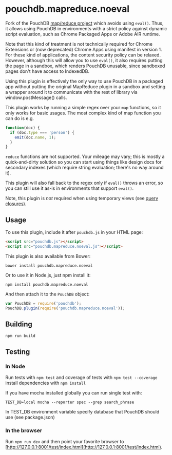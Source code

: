 pouchdb.mapreduce.noeval
=====

Fork of the PouchDB [map/reduce project](https://github.com/pouchdb/mapreduce) which avoids using `eval()`. Thus, it allows using PouchDB in environments with a strict policy against dynamic script evaluation, such as Chrome Packaged Apps or Adobe AIR runtime.

Note that this kind of treatment is not technically required for Chrome Extensions or (now deprecated) Chrome Apps using manifest in version 1. For these kind of applications, the content security policy can be relaxed. However, although this will allow you to use `eval()`, it also requires putting the page in a sandbox, which renders PouchDB unusable, since sandboxed pages don't have access to IndexedDB. 

Using this plugin is effectively the only way to use PouchDB in a packaged app without putting the original MapReduce plugin in a sandbox and setting a wrapper around it to communicate with the rest of library via window.postMessage() calls.

This plugin works by running a simple regex over your `map` functions, so it only works for basic usages. The most complex kind of map function you can do is e.g.

```js
function(doc) {
  if (doc.type === 'person') {
    emit(doc.name, 1);
  }
}
```

`reduce` functions are not supported.  Your mileage may vary; this is mostly a quick-and-dirty solution so you can start using things like design docs for secondary indexes (which require string evaluation; there's no way around it).

This plugin will also fall back to the regex only if  `eval()` throws an error, so you
can still use it as-is in environments that support `eval()`.

Note, this plugin is *not* required when using temporary views (see [query closures](http://pouchdb.com/api.html#query_database)).

Usage
-----

To use this plugin, include it after `pouchdb.js` in your HTML page:

```html
<script src="pouchdb.js"></script>
<script src="pouchdb.mapreduce.noeval.js"></script>
```

This plugin is also available from Bower:

```
bower install pouchdb.mapreduce.noeval
```

Or to use it in Node.js, just npm install it:

```
npm install pouchdb.mapreduce.noeval
```

And then attach it to the `PouchDB` object:

```js
var PouchDB = require('pouchdb');
PouchDB.plugin(require('pouchdb.mapreduce.noeval'));
```

Building
----

    npm run build

Testing
----

### In Node

Run tests with `npm test` and coverage of tests with `npm test --coverage` install dependencies with `npm install`

If you have mocha installed globally you can run single test with:
```
TEST_DB=local mocha --reporter spec --grep search_phrase
```
In TEST_DB environment variable specify database that PouchDB should use (see package.json)

### In the browser

Run `npm run dev` and then point your favorite browser to [http://127.0.0.1:8001/test/index.html](http://127.0.0.1:8001/test/index.html).
